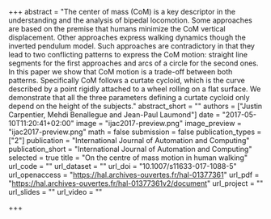 +++
abstract = "The center of mass (CoM) is a key descriptor in the understanding and the analysis of bipedal locomotion. Some approaches are based on the premise that humans minimize the CoM vertical displacement. Other approaches express walking dynamics though the inverted pendulum model. Such approaches are contradictory in that they lead to two conflicting patterns to express the CoM motion: straight line segments for the first approaches and arcs of a circle for the second ones. In this paper we show that CoM motion is a trade-off between both patterns. Specifically CoM follows a curtate cycloid, which is the curve described by a point rigidly attached to a wheel rolling on a flat surface. We demonstrate that all the three parameters defining a curtate cycloid only depend on the height of the subjects."
abstract_short = ""
authors = ["Justin Carpentier, Mehdi Benallegue and Jean-Paul Laumond"]
date = "2017-05-10T11:20:41+02:00"
image = "ijac2017-preview.png"
image_preview = "ijac2017-preview.png"
math = false
submission = false
publication_types = ["2"]
publication = "International Journal of Automation and Computing"
publication_short = "International Journal of Automation and Computing"
selected = true
title = "On the centre of mass motion in human walking"
url_code = ""
url_dataset = ""
url_doi = "10.1007/s11633-017-1088-5"
url_openaccess = "https://hal.archives-ouvertes.fr/hal-01377361"
url_pdf = "https://hal.archives-ouvertes.fr/hal-01377361v2/document"
url_project = ""
url_slides = ""
url_video = ""

+++

